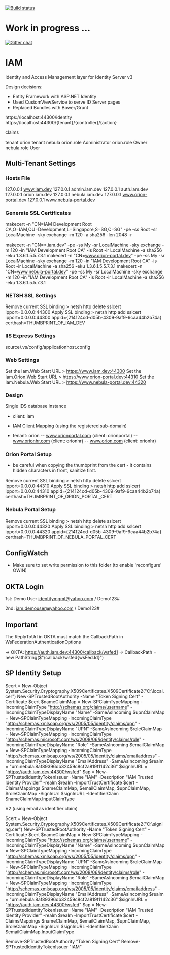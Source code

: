 [![Build status](https://ci.appveyor.com/api/projects/status/94d1q1it5e63t9t3?svg=true)](https://ci.appveyor.com/project/HTT323/iam)

# Work in progress ...

[![Gitter chat](https://badges.gitter.im/gitterHQ/gitter.png)](https://gitter.im/IAM-for-Identity-Server-3)

# IAM
Identity and Access Management layer for Identity Server v3

Design decisions:
- Entity Framework with ASP.NET Identity
- Used CustomViewService to serve ID Server pages
- Replaced Bundles with Bower/Grunt 

https://localhost:44300/identity
https://localhost:44300/{tenant}/{controller}/{action}

claims

tenant 			orion
tenant			nebula
orion.role		Administrator
orion.role		Owner
nebula.role		User

## Multi-Tenant Settings

### Hosts File

127.0.0.1 www.iam.dev
127.0.0.1 admin.iam.dev
127.0.0.1 auth.iam.dev
127.0.0.1 orion.iam.dev
127.0.0.1 nebula.iam.dev
127.0.0.1 www.orion-portal.dev
127.0.0.1 www.nebula-portal.dev

### Generate SSL Certificates

makecert -n "CN=IAM Development Root CA,O=IAM,OU=Development,L=Singapore,S=SG,C=SG" -pe -ss Root -sr LocalMachine -sky exchange -m 120 -a sha256 -len 2048 -r

makecert -n "CN=*.iam.dev" -pe -ss My -sr LocalMachine -sky exchange -m 120 -in "IAM Development Root CA" -is Root -ir LocalMachine -a sha256 -eku 1.3.6.1.5.5.7.3.1
makecert -n "CN=www.orion-portal.dev" -pe -ss My -sr LocalMachine -sky exchange -m 120 -in "IAM Development Root CA" -is Root -ir LocalMachine -a sha256 -eku 1.3.6.1.5.5.7.3.1
makecert -n "CN=www.nebula-portal.dev" -pe -ss My -sr LocalMachine -sky exchange -m 120 -in "IAM Development Root CA" -is Root -ir LocalMachine -a sha256 -eku 1.3.6.1.5.5.7.3.1

### NETSH SSL Settings

Remove current SSL binding > netsh http delete sslcert ipport=0.0.0.0:44300
Apply SSL binding > netsh http add sslcert ipport=0.0.0.0:44300 appid={214124cd-d05b-4309-9af9-9caa44b2b74a} certhash=THUMBPRINT_OF_IAM_DEV

### IIS Express Settings

source/.vs/config/applicationhost.config

<binding protocol="https" bindingInformation="*:44300:*" />

### Web Settings

Set the Iam.Web Start URL > https://www.iam.dev:44300
Set the Iam.Orion.Web Start URL > https://www.orion-portal.dev:44310
Set the Iam.Nebula.Web Start URL > https://www.nebula-portal.dev:44320

### Design

Single IDS database instance
- client: iam

- IAM Client Mapping (using the registered sub-domain)
- tenant: orion
-- www.orionportal.com (client: orionportal)
-- www.orionhr.com (client: orionhr)
-- www.orion.com (client: orionhr)

### Orion Portal Setup

- be careful when copying the thumbprint from the cert - it contains hidden characters in front, sanitize first.

Remove current SSL binding > netsh http delete sslcert ipport=0.0.0.0:44310
Apply SSL binding > netsh http add sslcert ipport=0.0.0.0:44310 appid={214124cd-d05b-4309-9af9-9caa44b2b74a} certhash=THUMBPRINT_OF_ORION_PORTAL_CERT

### Nebula Portal Setup

Remove current SSL binding > netsh http delete sslcert ipport=0.0.0.0:44320
Apply SSL binding > netsh http add sslcert ipport=0.0.0.0:44320 appid={214124cd-d05b-4309-9af9-9caa44b2b74a} certhash=THUMBPRINT_OF_NEBULA_PORTAL_CERT

## ConfigWatch

- Make sure to set write permission to this folder (to enable 'reconfigure' OWIN)


## OKTA Login

1st:
Demo User
identitymgmt@yahoo.com / Demo123#

2nd:
iam.demouser@yahoo.com / Demo123#

## Important

The ReplyToUrl in OKTA must match the CallbackPath in WsFederationAuthenticationOptions

-> OKTA: https://auth.iam.dev:44300/callback/wsfed1
-> CallbackPath = new PathString($"/callback/wsfed{wsFed.Id}")

SP Identity Setup
-----------------

$cert = New-Object System.Security.Cryptography.X509Certificates.X509Certificate2("C:\local.cer")
New-SPTrustedRootAuthority -Name "Token Signing Cert" -Certificate $cert
$nameClaimMap = New-SPClaimTypeMapping -IncomingClaimType "http://schemas.org/claims/username" -IncomingClaimTypeDisplayName "Name" -SameAsIncoming 
$upnClaimMap = New-SPClaimTypeMapping -IncomingClaimType "http://schemas.xmlsoap.org/ws/2005/05/identity/claims/upn" -IncomingClaimTypeDisplayName "UPN" -SameAsIncoming 
$roleClaimMap = New-SPClaimTypeMapping -IncomingClaimType "http://schemas.microsoft.com/ws/2008/06/identity/claims/role" -IncomingClaimTypeDisplayName "Role" -SameAsIncoming 
$emailClaimMap = New-SPClaimTypeMapping -IncomingClaimType "http://schemas.xmlsoap.org/ws/2005/05/identity/claims/emailaddress" -IncomingClaimTypeDisplayName "EmailAddress" -SameAsIncoming
$realm = "urn:nebula:8af89396db32459c8cf2a819f1142c36"
$signInURL = "https://auth.iam.dev:44300/wsfed"
$ap = New-SPTrustedIdentityTokenIssuer -Name "IAM" -Description "IAM Trusted Identity Provider" -realm $realm -ImportTrustCertificate $cert -ClaimsMappings $nameClaimMap, $emailClaimMap, $upnClaimMap, $roleClaimMap -SignInUrl $signInURL -IdentifierClaim $nameClaimMap.InputClaimType


V2 (using email as identifier claim)

$cert = New-Object System.Security.Cryptography.X509Certificates.X509Certificate2("C:\signing.cer")
New-SPTrustedRootAuthority -Name "Token Signing Cert" -Certificate $cert
$nameClaimMap = New-SPClaimTypeMapping -IncomingClaimType "http://schemas.org/claims/username" -IncomingClaimTypeDisplayName "Name" -SameAsIncoming 
$upnClaimMap = New-SPClaimTypeMapping -IncomingClaimType "http://schemas.xmlsoap.org/ws/2005/05/identity/claims/upn" -IncomingClaimTypeDisplayName "UPN" -SameAsIncoming 
$roleClaimMap = New-SPClaimTypeMapping -IncomingClaimType "http://schemas.microsoft.com/ws/2008/06/identity/claims/role" -IncomingClaimTypeDisplayName "Role" -SameAsIncoming 
$emailClaimMap = New-SPClaimTypeMapping -IncomingClaimType "http://schemas.xmlsoap.org/ws/2005/05/identity/claims/emailaddress" -IncomingClaimTypeDisplayName "EmailAddress" -SameAsIncoming
$realm = "urn:nebula:8af89396db32459c8cf2a819f1142c36"
$signInURL = "https://auth.iam.dev:44300/wsfed"
$ap = New-SPTrustedIdentityTokenIssuer -Name "IAM" -Description "IAM Trusted Identity Provider" -realm $realm -ImportTrustCertificate $cert -ClaimsMappings $nameClaimMap, $emailClaimMap, $upnClaimMap, $roleClaimMap -SignInUrl $signInURL -IdentifierClaim $emailClaimMap.InputClaimType



Remove-SPTrustedRootAuthority "Token Signing Cert"
Remove-SPTrustedIdentityTokenIssuer "IAM"
